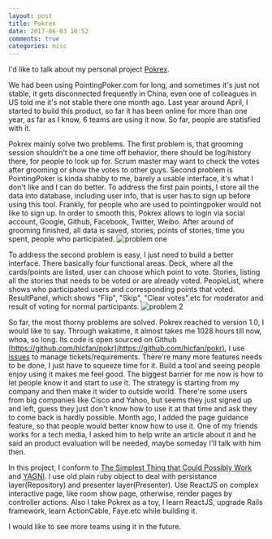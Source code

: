 ```yaml
---
layout: post
title: Pokrex
date: 2017-06-03 16:52
comments: true
categories: misc
---
```


I'd like to talk about my personal project [Pokrex](https://pokrex.com). 

We had been using PointingPoker.com for long, and sometimes it's just not stable, it gets disconnected frequently in China, even one of colleagues in US told me it's not stable there one month ago. Last year around April, I started to build this product, so far it has been online for more than one year, as far as I know, 6 teams are using it now. So far, people are statisfied with it.

Pokrex mainly solve two problems. The first problem is, that grooming session shouldn't be a one time off behavior, there should be log/history there, for people to look up for. Scrum master may want to check the votes after grooming or show the votes to other guys. Second problem is PointingPoker is kinda shabby to me, barely a usable interface, it's what I don't like and I can do better. To address the first pain points, I store all the data into database, including user info, that is user has to sign up before using this tool. Frankly, for people who are used to pointingpoker would not like to sign up. In order to smooth this, Pokrex allows to login via social account, Google, Github, Facebook, Twitter, Weibo. After around of grooming finished, all data is saved, stories, points of stories, time you spent, people who participated. ![problem one](https://raw.githubusercontent.com/hlcfan/pokr/master/app/assets/images/dashboard.jpg)

To address the second problem is easy, I just need to build a better interface. There basically four functional areas. Deck, where all the cards/points are listed, user can choose which point to vote. Stories, listing all the stories that needs to be voted or are already voted. PeopleList, where shows who participated users and corresponding points that voted. ResultPanel, which shows "Flip", "Skip", "Clear votes".etc for moderator and result of voting for normal participants. ![problem 2](https://raw.githubusercontent.com/hlcfan/pokr/master/app/assets/images/room.png)

So far, the most thorny problems are solved. Pokrex reached to version 1.0, I would like to say. Through wakatime, it almost takes me 1028 hours till now, whoa, so long. Its code is open sourced on Github [https://github.com/hlcfan/pokr](https://github.com/hlcfan/pokr), I use [issues](https://github.com/hlcfan/pokr/issues) to manage tickets/requirements. There're many more features needs to be done, I just have to squeeze time for it. Build a tool and seeing people enjoy using it makes me feel good. The biggest barrier for me now is how to let people know it and start to use it. The strategy is starting from my company and then make it wider to outside world. There're some users from big companies like Cisco and Yahoo, but seems they just signed up and left, guess they just don't know how to use it at that time and ask they to come back is hardly possible. Month ago, I added the page guidance feature, so that people would better know how to use it. One of my friends works for a tech media, I asked him to help write an article about it and he said an product evaluation will be needed, maybe someday I'll talk with him then.

In this project, I conform to [The Simplest Thing that Could Possibly Work](https://en.wikiquote.org/wiki/Ward_Cunningham#The_Simplest_Thing_that_Could_Possibly_Work) and [YAGNI](https://en.wikipedia.org/wiki/You_aren%27t_gonna_need_it). I use old plain ruby object to deal with persistance layer(Repository) and presenter layer(Presenter). Use ReactJS on complex interactive page, like room show page, otherwise, render pages by controller actions. Also I take Pokrex as a toy, I learn ReactJS, upgrade Rails framework, learn ActionCable, Faye.etc while building it.

I would like to see more teams using it in the future.